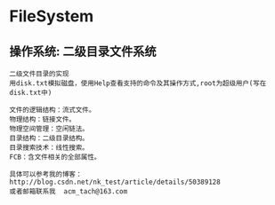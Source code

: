 # FileSystem
操作系统: 二级目录文件系统 
 ------
    二级文件目录的实现
    用disk.txt模拟磁盘，使用Help查看支持的命令及其操作方式,root为超级用户(写在disk.txt中)
    
    文件的逻辑结构：流式文件。
    物理结构：链接文件。
    物理空间管理：空闲链法。
    目录结构：二级目录结构。
    目录搜索技术：线性搜索。
    FCB：含文件相关的全部属性。
    
    具体可以参考我的博客：http://blog.csdn.net/nk_test/article/details/50389128
    或者邮箱联系我  acm_tach@163.com
  
